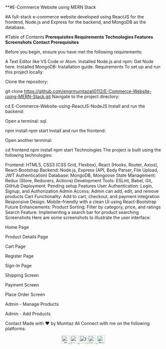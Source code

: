**#E-Commerce Website using MERN Stack

#A full-stack e-commerce website developed using ReactJS for the frontend, Node.js and Express for the backend, and MongoDB as the database.

#Table of Contents
**Prerequisites
Requirements
Technologies
Features
Screenshots
Contact
Prerequisites**

Before you begin, ensure you have met the following requirements:

A Text Editor like VS Code or Atom.
Installed Node.js and npm: Get Node here.
Installed MongoDB: Installation guide.
Requirements
To set up and run this project locally:

Clone the repository:


git clone https://github.com/engrmumtazali0112/E-Commerce-Website-using-MERN-Stack.git
Navigate to the project directory:


cd E-Commerce-Website-using-ReactJS-NodeJS
Install and run the backend:

Open a terminal:
sql

npm install
npm start
Install and run the frontend:

Open another terminal:

cd frontend
npm install
npm start
Technologies
The project is built using the following technologies:

Frontend: HTML5, CSS3 (CSS Grid, Flexbox), React (Hooks, Router, Axios), React-Bootstrap
Backend: Node.js, Express (API, Body Parser, File Upload, JWT Authentication)
Database: MongoDB, Mongoose
State Management: Redux (Store, Reducers, Actions)
Development Tools: ESLint, Babel, Git, GitHub
Deployment: Pending setup
Features
User Authentication: Login, Signup, and Authorization
Admin Access: Admin can add, edit, and remove products
Cart Functionality: Add to cart, checkout, and payment integration
Responsive Design: Mobile-friendly with a clean UI using React-Bootstrap
Future Enhancements:
Product Sorting: Filter by category, price, and ratings
Search Feature: Implementing a search bar for product searching
Screenshots
Here are some screenshots to illustrate the user interface:

Home Page


Product Details Page


Cart Page


Register Page


Sign-In Page


Shipping Screen


Payment Screen


Place Order Screen


Admin - Manage Products


Admin - Add Products


Contact
Made with ❤️ by Mumtaz Ali
Connect with me on the following platforms:

<p align="center"> <a href="mailto:engrmumtazali01@gmail.com" target="_blank"> <img alt="Gmail" width="25px" src="https://github.com/TheDudeThatCode/TheDudeThatCode/blob/master/Assets/Gmail.svg" /> </a> <a href="https://www.linkedin.com/in/mumtaz-ali" target="_blank"> <img alt="LinkedIn" width="25px" src="https://github.com/TheDudeThatCode/TheDudeThatCode/blob/master/Assets/Linkedin.svg" /> </a> <a href="https://www.instagram.com/its_maliyzi?igsh=MWR1Y2x1a2xpazBpOA==" target="_blank"> <img alt="Instagram" width="25px" src="https://github.com/TheDudeThatCode/TheDudeThatCode/blob/master/Assets/Instagram.svg" /> </a> <a href="https://www.hackerrank.com/profile/engrmumtazali01" target="_blank"> <img alt="HackerRank" width="25px" src="https://github.com/TheDudeThatCode/TheDudeThatCode/blob/master/Assets/HackerRank.svg" /> </a> <a href="https://github.com/engrmumtazali0112" target="_blank"> <img src="https://cdn.svgporn.com/logos/github-icon.svg" alt="GitHub logo" width="25px" /> </a> </p>
